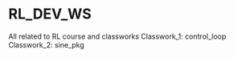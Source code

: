 # RL_DEV_WS
All related to RL course and classworks
Classwork_1: control_loop
Classwork_2: sine_pkg
